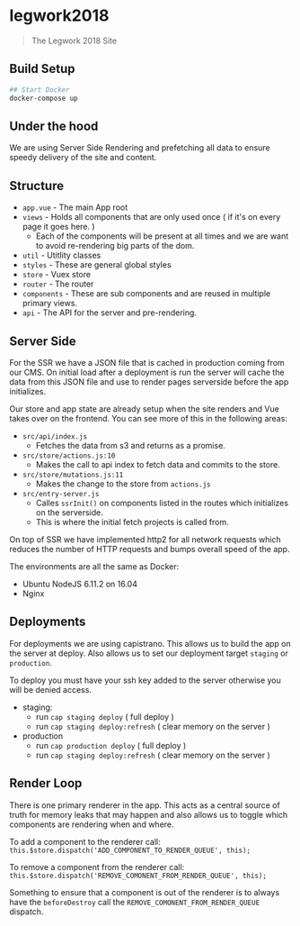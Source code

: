 # legwork2018

> The Legwork 2018 Site

## Build Setup

``` bash
## Start Docker
docker-compose up
```

## Under the hood
We are using Server Side Rendering and prefetching all data to ensure speedy delivery of the site and content.

## Structure
- `app.vue` - The main App root
- `views` - Holds all components that are only used once ( if it's on every page it goes here. )
	- Each of the components will be present at all times and we are want to avoid re-rendering big parts of the dom.
- `util` - Utitlity classes
- `styles` - These are general global styles
- `store` - Vuex store
- `router` - The router
- `components` - These are sub components and are reused in multiple primary views.
- `api` - The API for the server and pre-rendering.

## Server Side
For the SSR we have a JSON file that is cached in production coming from our CMS. On initial load after a deployment is run the server will cache the data from this JSON file and use to render pages serverside before the app initializes. 

Our store and app state are already setup when the site renders and Vue takes over on the frontend. You can see more of this in the following areas:
- `src/api/index.js`
	- Fetches the data from s3 and returns as a promise.
- `src/store/actions.js:10`
	- Makes the call to api index to fetch data and commits to the store.
- `src/store/mutations.js:11`
	- Makes the change to the store from `actions.js`
- `src/entry-server.js`
	- Calles `ssrInit()` on components listed in the routes which initializes on the serverside.
	- This is where the initial fetch projects is called from.

On top of SSR we have implemented http2 for all network requests which reduces the number of HTTP requests and bumps overall speed of the app.

The environments are all the same as Docker:
- Ubuntu NodeJS 6.11.2 on 16.04
- Nginx

## Deployments
For deployments we are using capistrano. This allows us to build the app on the server at deploy. Also allows us to set our deployment target `staging` or `production`.

To deploy you must have your ssh key added to the server otherwise you will be denied access.

- staging:
	- run `cap staging deploy` ( full deploy )
	- run `cap staging deploy:refresh` ( clear memory on the server )
- production
	- run `cap production deploy` ( full deploy )
	- run `cap staging deploy:refresh` ( clear memory on the server )

## Render Loop
There is one primary renderer in the app. This acts as a central source of truth for memory leaks that may happen and also allows us to toggle which components are rendering when and where.

To add a component to the renderer call: `this.$store.dispatch('ADD_COMPONENT_TO_RENDER_QUEUE', this);`

To remove a component from the renderer call: `this.$store.dispatch('REMOVE_COMONENT_FROM_RENDER_QUEUE', this);`

Something to ensure that a component is out of the renderer is to always have the `beforeDestroy` call the `REMOVE_COMONENT_FROM_RENDER_QUEUE` dispatch.



